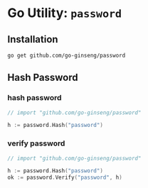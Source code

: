 # Go Utility: `password`

## Installation

```bash
go get github.com/go-ginseng/password
```

## Hash Password

### hash password

```go
// import "github.com/go-ginseng/password"

h := password.Hash("password")
```

### verify password

```go
// import "github.com/go-ginseng/password"

h := password.Hash("password")
ok := password.Verify("password", h)
```
